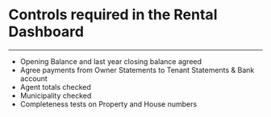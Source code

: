 # Controls required in the Rental Dashboard
***

* Opening Balance and last year closing balance agreed
* Agree payments from Owner Statements to Tenant Statements & Bank account
* Agent totals checked
* Municipality checked
* Completeness tests on Property and House numbers
